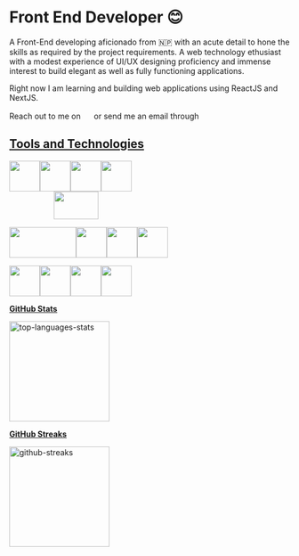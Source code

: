 # Front End Developer 😊

A Front-End developing aficionado from 🇳🇵 with an acute detail to hone the skills as required by the project requirements. A web technology ethusiast with a modest experience of UI/UX designing proficiency and immense interest to build elegant as well as fully functioning applications.

Right now I am learning and building web applications using ReactJS and NextJS.

Reach out to me on <a href="https://www.linkedin.com/in/zeetaen1878/"><img src="https://pics.freeicons.io/uploads/icons/png/16090541531530099327-512.png" width=16></a> or send me an email through <a href="mailto:zeetaen.gurung@gmail.com"><img src="https://pics.freeicons.io/uploads/icons/png/11377518691557997002-512.png" width=16>

## Tools and Technologies
<img src="https://pics.freeicons.io/uploads/icons/png/8804286661557996995-512.png" height=55 width=55><img src="https://pics.freeicons.io/uploads/icons/png/632690741557997006-512.png" height=55 width=55><img src="https://i.ibb.co/zrCyVd9/javascirpt.png" height=55 width=55><img src="https://pics.freeicons.io/uploads/icons/png/8575147831553750379-512.png" height=55 width=55 style="margin-right: 10rem"><img src="https://i.ibb.co/Q8wPHLJ/nextjs.png" height=50 width=80 style="margin-left: 5rem">



<!-- <img src="https://i.ibb.co/h8yrdDK/materialui.png" height=55 width=55> -->

<img src="https://i.ibb.co/NNmhw3Q/chakraui.webp" height=55 width=120><img src="https://i.ibb.co/2qqrYPX/bootstrap.png" height=55 width=55><img src="https://i.ibb.co/gyJX5rw/tailwind.png" height=55 width=55><img src="https://i.ibb.co/4YY2pSG/styled-components.png" height=55 width=55>


<img src="https://pics.freeicons.io/uploads/icons/png/6655067911551942823-512.png" height=55 width=55><img src="https://i.ibb.co/w6SDwxZ/framer-motion.png" height=55 width=55><img src="https://i.ibb.co/Z1ydLZT/figma.png" height=55 width=55><img src="https://pics.freeicons.io/uploads/icons/png/9374299221540553610-512.png" height=55 width=55>

<b>GitHub Stats</b>

<img height="180em" src="https://github-readme-stats.vercel.app/api/top-langs/?username=zeetaen1989&layout=compact&theme=algolia&hide_border=true" alt="top-languages-stats"/>

<b>GitHub Streaks</b>

<img height="180em" src="https://github-readme-streak-stats.herokuapp.com?user=zeetaen1989&hide_border=true&theme=holi-theme&date_format=M%20j%5B%2C%20Y%5D" alt="github-streaks" />
